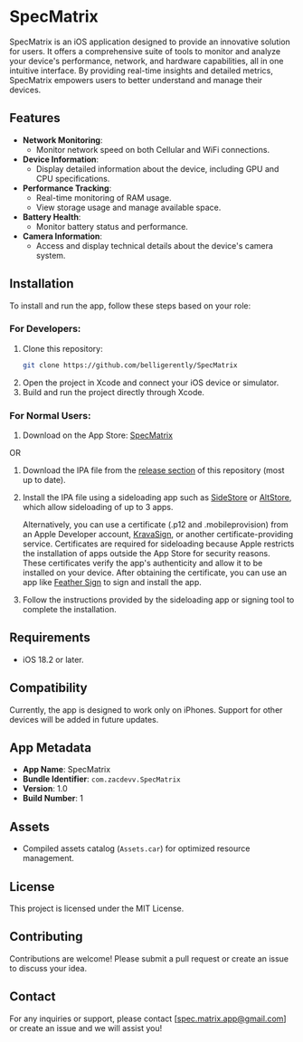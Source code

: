 # SpecMatrix

SpecMatrix is an iOS application designed to provide an innovative solution for users. It offers a comprehensive suite of tools to monitor and analyze your device's performance, network, and hardware capabilities, all in one intuitive interface. By providing real-time insights and detailed metrics, SpecMatrix empowers users to better understand and manage their devices.

## Features
- **Network Monitoring**:
  - Monitor network speed on both Cellular and WiFi connections.
- **Device Information**:
  - Display detailed information about the device, including GPU and CPU specifications.
- **Performance Tracking**:
  - Real-time monitoring of RAM usage.
  - View storage usage and manage available space.
- **Battery Health**:
  - Monitor battery status and performance.
- **Camera Information**:
  - Access and display technical details about the device's camera system.

## Installation
To install and run the app, follow these steps based on your role:

### For Developers:
1. Clone this repository:
   ```bash
   git clone https://github.com/belligerently/SpecMatrix
   ```
2. Open the project in Xcode and connect your iOS device or simulator.
3. Build and run the project directly through Xcode.

### For Normal Users:
1. Download on the App Store: [SpecMatrix](https://apps.apple.com/us/app/specmatrix/id6740110428)

OR
   
1. Download the IPA file from the [release section](https://github.com/Belligerently/SpecMatrix/releases) of this repository (most up to date).
2. Install the IPA file using a sideloading app such as [SideStore](https://sidestore.io) or [AltStore](https://altstore.io), which allow sideloading of up to 3 apps.

   Alternatively, you can use a certificate (.p12 and .mobileprovision) from an Apple Developer account, [KravaSign](https://kravasign.com), or another certificate-providing service. Certificates are required for sideloading because Apple restricts the installation of apps outside the App Store for security reasons. These certificates verify the app's authenticity and allow it to be installed on your device. After obtaining the certificate, you can use an app like [Feather Sign](https://github.com/khcrysalis/Feather) to sign and install the app.

3. Follow the instructions provided by the sideloading app or signing tool to complete the installation.

## Requirements
- iOS 18.2 or later.

## Compatibility
Currently, the app is designed to work only on iPhones. Support for other devices will be added in future updates.

## App Metadata
- **App Name**: SpecMatrix
- **Bundle Identifier**: `com.zacdevv.SpecMatrix`
- **Version**: 1.0
- **Build Number**: 1

## Assets
- Compiled assets catalog (`Assets.car`) for optimized resource management.

## License
This project is licensed under the MIT License.

## Contributing
Contributions are welcome! Please submit a pull request or create an issue to discuss your idea.

## Contact
For any inquiries or support, please contact [spec.matrix.app@gmail.com] or create an issue and we will assist you!

